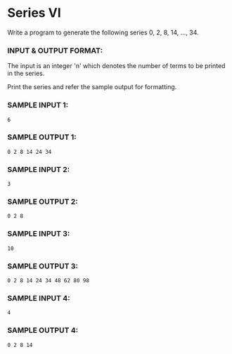 # Series VI

Write a program to generate the following series
0, 2, 8, 14, ..., 34. 

### INPUT & OUTPUT FORMAT:

The input is an integer 'n' which denotes the number
of terms to be printed in the series.

Print the series and refer the sample output for formatting.

### SAMPLE INPUT 1:

```
6
```

### SAMPLE OUTPUT 1:

```
0 2 8 14 24 34
```

### SAMPLE INPUT 2:

```
3
```

### SAMPLE OUTPUT 2:

```
0 2 8
```

### SAMPLE INPUT 3:

```
10
```

### SAMPLE OUTPUT 3:

```
0 2 8 14 24 34 48 62 80 98
```

### SAMPLE INPUT 4:

```
4
```

### SAMPLE OUTPUT 4:

```
0 2 8 14
```
